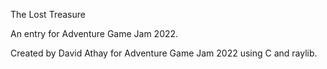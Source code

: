 The Lost Treasure

An entry for Adventure Game Jam 2022.

Created by David Athay for Adventure Game Jam 2022 using C and raylib.